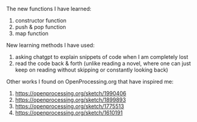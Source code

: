 The new functions I have learned:
1. constructor function 
2. push & pop function
3. map function 

New learning methods I have used:
1. asking chatgpt to explain snippets of code when I am completely lost
2. read the code back & forth (unlike reading a novel, where one can just keep on reading without skipping or constantly looking back)

Other works I found on OpenProcessing.org that have inspired me:
1. https://openprocessing.org/sketch/1990406
2. https://openprocessing.org/sketch/1899893
3. https://openprocessing.org/sketch/1775513
4. https://openprocessing.org/sketch/1610191
